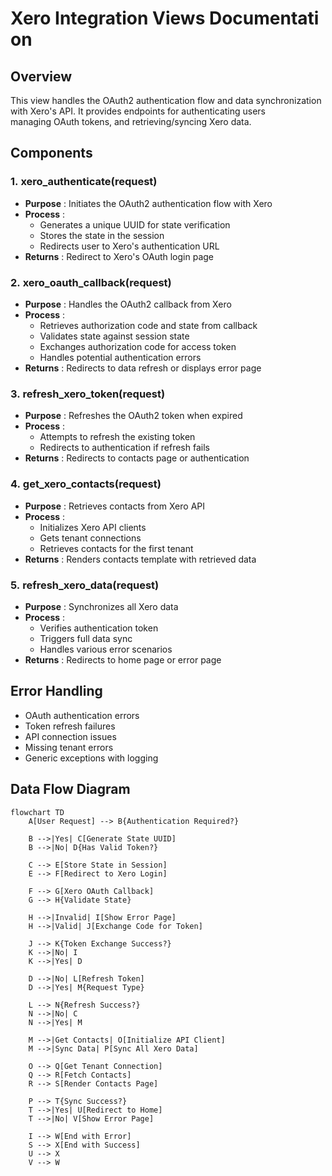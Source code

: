 # **Xero Integration Views Documentation**

## **Overview**

This view handles the OAuth2 authentication flow and data synchronization with Xero's API. It provides endpoints for authenticating users managing OAuth tokens, and retrieving/syncing Xero data.

## **Components**

### **1. xero_authenticate(request)**

- **Purpose** : Initiates the OAuth2 authentication flow with Xero
- **Process** :
    - Generates a unique UUID for state verification
    - Stores the state in the session
    - Redirects user to Xero's authentication URL
- **Returns** : Redirect to Xero's OAuth login page

### **2. xero_oauth_callback(request)**

- **Purpose** : Handles the OAuth2 callback from Xero
- **Process** :
    - Retrieves authorization code and state from callback
    - Validates state against session state
    - Exchanges authorization code for access token
    - Handles potential authentication errors
- **Returns** : Redirects to data refresh or displays error page

### **3. refresh_xero_token(request)**

- **Purpose** : Refreshes the OAuth2 token when expired
- **Process** :
    - Attempts to refresh the existing token
    - Redirects to authentication if refresh fails
- **Returns** : Redirects to contacts page or authentication

### **4. get_xero_contacts(request)**

- **Purpose** : Retrieves contacts from Xero API
- **Process** :
    - Initializes Xero API clients
    - Gets tenant connections
    - Retrieves contacts for the first tenant
- **Returns** : Renders contacts template with retrieved data

### **5. refresh_xero_data(request)**

- **Purpose** : Synchronizes all Xero data
- **Process** :
    - Verifies authentication token
    - Triggers full data sync
    - Handles various error scenarios
- **Returns** : Redirects to home page or error page

## **Error Handling**

- OAuth authentication errors
- Token refresh failures
- API connection issues
- Missing tenant errors
- Generic exceptions with logging

## **Data Flow Diagram**

```mermaid
flowchart TD
    A[User Request] --> B{Authentication Required?}

    B -->|Yes| C[Generate State UUID]
    B -->|No| D{Has Valid Token?}

    C --> E[Store State in Session]
    E --> F[Redirect to Xero Login]

    F --> G[Xero OAuth Callback]
    G --> H{Validate State}

    H -->|Invalid| I[Show Error Page]
    H -->|Valid| J[Exchange Code for Token]

    J --> K{Token Exchange Success?}
    K -->|No| I
    K -->|Yes| D

    D -->|No| L[Refresh Token]
    D -->|Yes| M{Request Type}

    L --> N{Refresh Success?}
    N -->|No| C
    N -->|Yes| M

    M -->|Get Contacts| O[Initialize API Client]
    M -->|Sync Data| P[Sync All Xero Data]

    O --> Q[Get Tenant Connection]
    Q --> R[Fetch Contacts]
    R --> S[Render Contacts Page]

    P --> T{Sync Success?}
    T -->|Yes| U[Redirect to Home]
    T -->|No| V[Show Error Page]

    I --> W[End with Error]
    S --> X[End with Success]
    U --> X
    V --> W

```
